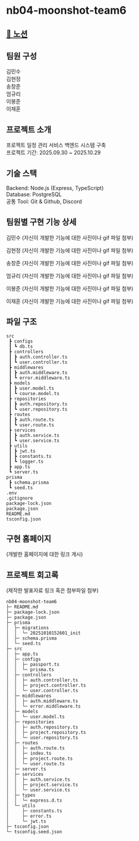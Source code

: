 # nb04-moonshot-team6

## [🔗 노션](https://www.notion.so/Part3-Team6_-27e901367b6a81c49fafc5e352c4c204)

## 팀원 구성

김민수<br>
김현정<br>
송창준<br>
엄규리<br>
이봉준<br>
이재훈

## 프로젝트 소개

프로젝트 일정 관리 서비스 백엔드 시스템 구축<br>
프로젝트 기간: 2025.09.30 ~ 2025.10.29

## 기술 스택

Backend: Node.js (Express, TypeScript)<br>
Database: PostgreSQL<br>
공통 Tool: Git & Github, Discord

## 팀원별 구현 기능 상세

김민수
(자신이 개발한 기능에 대한 사진이나 gif 파일 첨부)

김현정
(자신이 개발한 기능에 대한 사진이나 gif 파일 첨부)

송창준
(자신이 개발한 기능에 대한 사진이나 gif 파일 첨부)

엄규리
(자신이 개발한 기능에 대한 사진이나 gif 파일 첨부)

이봉준
(자신이 개발한 기능에 대한 사진이나 gif 파일 첨부)

이재훈
(자신이 개발한 기능에 대한 사진이나 gif 파일 첨부)

## 파일 구조

```
src
 ┣ configs
 ┃ ┗ db.ts
 ┣ controllers
 ┃ ┣ auth.controller.ts
 ┃ ┗ user.controller.ts
 ┣ middlewares
 ┃ ┣ auth.middleware.ts
 ┃ ┗ error.middleware.ts
 ┣ models
 ┃ ┣ user.model.ts
 ┃ ┗ course.model.ts
 ┣ repositories
 ┃ ┣ auth.repository.ts
 ┃ ┗ user.repository.ts
 ┣ routes
 ┃ ┣ auth.route.ts
 ┃ ┗ user.route.ts
 ┣ services
 ┃ ┣ auth.service.ts
 ┃ ┗ user.service.ts
 ┣ utils
 ┃ ┣ jwt.ts
 ┃ ┣ constants.ts
 ┃ ┗ logger.ts
 ┣ app.ts
 ┗ server.ts
prisma
 ┣ schema.prisma
 ┗ seed.ts
.env
.gitignore
package-lock.json
package.json
README.md
tsconfig.json
```

## 구현 홈페이지

(개발한 홈페이지에 대한 링크 게시)

## 프로젝트 회고록

(제작한 발표자료 링크 혹은 첨부파일 첨부)

```
nb04-moonshot-team6
├─ README.md
├─ package-lock.json
├─ package.json
├─ prisma
│  ├─ migrations
│  │  └─ 20251010152601_init
│  ├─ schema.prisma
│  └─ seed.ts
├─ src
│  ├─ app.ts
│  ├─ configs
│  │  ├─ passport.ts
│  │  └─ prisma.ts
│  ├─ controllers
│  │  ├─ auth.controller.ts
│  │  ├─ project.controller.ts
│  │  └─ user.controller.ts
│  ├─ middlewares
│  │  ├─ auth.middleware.ts
│  │  └─ error.middleware.ts
│  ├─ models
│  │  └─ user.model.ts
│  ├─ repositories
│  │  ├─ auth.repository.ts
│  │  ├─ project.repository.ts
│  │  └─ user.repository.ts
│  ├─ routes
│  │  ├─ auth.route.ts
│  │  ├─ index.ts
│  │  ├─ project.route.ts
│  │  └─ user.route.ts
│  ├─ server.ts
│  ├─ services
│  │  ├─ auth.service.ts
│  │  ├─ project.service.ts
│  │  └─ user.service.ts
│  ├─ types
│  │  └─ express.d.ts
│  └─ utils
│     ├─ constants.ts
│     ├─ error.ts
│     └─ jwt.ts
├─ tsconfig.json
└─ tsconfig.seed.json

```